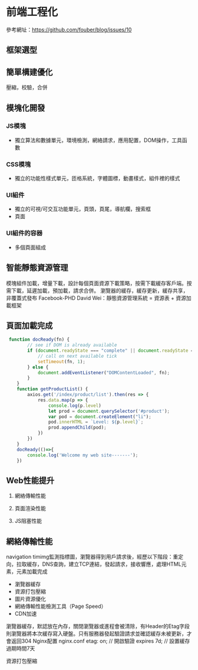 # 前端工程化

參考網址：https://github.com/fouber/blog/issues/10

## 框架選型

## 簡單構建優化

壓縮，校驗，合併

## 模塊化開發

### JS模塊

- 獨立算法和數據單元，環境檢測，網絡請求，應用配置，DOM操作，工具函數

### CSS模塊

- 獨立的功能性樣式單元，匝格系統，字體圖標，動畫樣式，組件裡的樣式

### UI組件

- 獨立的可視/可交互功能單元，頁頭，頁尾，導航欄，搜索框
- 頁面

### UI組件的容器

- 多個頁面組成

## 智能靜態資源管理

模塊組件加載，增量下載，設計每個頁面資源下載策略，按需下載緩存客戶端。按需下載，延遲加載，預加載，請求合併。
瀏覽器的緩存，緩存更新，緩存共享，非覆蓋式發布
Facebook-PHD David Wei：靜態資源管理系統 = 資源表 + 資源加載框架

## 頁面加載完成

```js
 function docReady(fn) {
        // see if DOM is already available
        if (document.readyState === "complete" || document.readyState === "interactive") {
            // call on next available tick
            setTimeout(fn, 1);
        } else {
            document.addEventListener("DOMContentLoaded", fn);
        }
    }
    function getProductList() {
        axios.get('/index/product/list').then(res => {
            res.data.map(p => {
                console.log(p.level)
                let prod = document.querySelector('#product');
                var pod = document.createElement("li");
                pod.innerHTML = `Level: ${p.level}`;
                prod.appendChild(pod);
            })
        })
    }
    docReady(()=>{
        console.log('Welcome my web site-------');
    })
```

## Web性能提升

1. 網絡傳輸性能

2. 頁面渲染性能

3. JS阻塞性能

## 網絡傳輸性能

navigation timimg監測指標圖，瀏覽器得到用戶請求後，經歷以下階段：重定向，拉取緩存，DNS查詢，建立TCP連結，發起請求，接收響應，處理HTML元素，元素加載完成

- 瀏覽器緩存
- 資源打包壓縮
- 圖片資源優化
- 網絡傳輸性能檢測工具（Page Speed）
- CDN加速

瀏覽器緩存，默認放在內存，關閉瀏覽器或進程會被清除，有Header的Etag字段則瀏覽器將本次緩存寫入硬盤。只有服務器發起驗證請求並確認緩存未被更新，才會返回304
Nginx配置
nginx.conf
etag: on;       // 開啟驗證
expires 7d;     // 設置緩存過期時間7天

資源打包壓縮